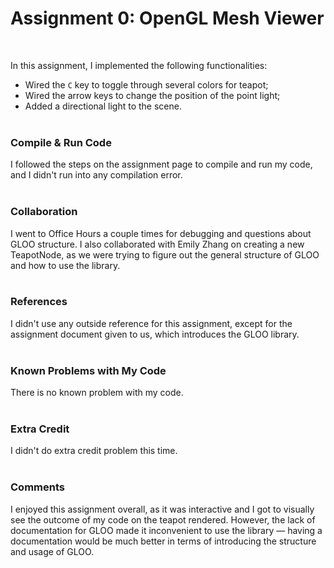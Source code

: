 # Assignment 0: OpenGL Mesh Viewer
<br>

In this assignment, I implemented the following functionalities:
* Wired the `C` key to toggle through several colors for teapot;
* Wired the arrow keys to change the position of the point light;
* Added a directional light to the scene.
<br><br>

### Compile & Run Code

I followed the steps on the assignment page to compile and run my code, and I didn't run into any compilation error.
<br><br>


### Collaboration

I went to Office Hours a couple times for debugging and questions about GLOO structure. I also collaborated with Emily Zhang on creating a new TeapotNode, as we were trying to figure out the general structure of GLOO and how to use the library.
<br><br>


### References

I didn't use any outside reference for this assignment, except for the assignment document given to us, which introduces the GLOO library.
<br><br>


### Known Problems with My Code

There is no known problem with my code.
<br><br>


### Extra Credit

I didn't do extra credit problem this time.
<br><br>


### Comments

I enjoyed this assignment overall, as it was interactive and I got to visually see the outcome of my code on the teapot rendered. However, the lack of documentation for GLOO made it inconvenient to use the library — having a documentation would be much better in terms of introducing the structure and usage of GLOO.
